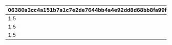 |06380a3cc4a151b7a1c7e2de7644bb4a4e92dd8d68bb8fa99f8b353a415b071b|5404cbd3818b5ffd5af2894ba933e67e4b74bc4a8b082eb16389fee7620c7ed6|c7db52aa10c9abe4540d1633a7d8c0832e9f6cf63996a478316d81c517203c8c|3376a37c9e488e104398e8b34c6d7c4b0505e4fba179225ee84a8e8a0ca8c341|9302b78df218ad67340ea4f7c79244b1c03d67a884d45f3f66570ae93c039f30|eb8ef6316aed13f692e562477342423b1f832467ba1d227fb70647741f0fe90c|66e78bda65161ce8abed2750825cd4a88042646774802eb78224565c9b38e4d8|e3ad0ffb112b2787ce4106c5167a33e35386359ab2844a542004849a882714bb|295f47a0448989c962ed8e993cc3a5d5babf6cce34c7517229d7a5d0c5a2abea|5334a6e428b201177e8c0579e3f9956fc7b37718576af5b7cf0fe63473764411|c8bd95b23836e2b63dfd98b32433c540955168beaef83d4c24c248edb924d8bc|5855ae7210a9214642df45c7fd64149e23edca235072cf75909ecf221794650e|5b4d191767927e4fe985c5b65407687e7017385ded328318ca38a798db2bd55d|d4617f3ebe752eba66b03bcfcf1d0207556d28bec0b28b34853bbd40ca108bdb|ca9dbabacf13d5b04b75d8e70a3b85b1d7f9dcdf8eb80072f9cb2e5a1e08dd03|b76cdf31eaf4bc40c3e2b9adae8ff98527b06245563fad5397ad71225d6d3b2d|8408df67d5096f40334daa7829e105a9c8c109cfffaa9d2cf9f44be22edf08f5|1b72709e1510c428432a60a328145002ffdde910dc6c6fa67629719353f6de4c|
| --- | --- | --- | --- | --- | --- | --- | --- | --- | --- | --- | --- | --- | --- | --- | --- | --- | --- |
|1.5|-1|-1|83|3008|803100222|4|1|0|0|bgm_M646_Mode1|-1|1|9006525|0|1|1|5|
|1.5|-1|-1|66|3008|803100223|2|2|0|0|bgm_M646_Mode2|-1|1|9006526|0|1|1|5|
|1.5|-1|-1|0|3008|803100224|-1|3|0|0|bgm_M646_Mode3|-1|1|9006527|9000003|-1|1|5|
